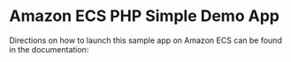 # Amazon ECS PHP Simple Demo App
Directions on how to launch this sample
app on Amazon ECS can be found 
in the documentation: 
